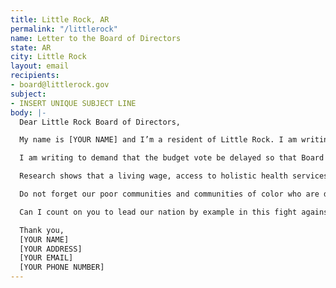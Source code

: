 ```yaml
---
title: Little Rock, AR
permalink: "/littlerock"
name: Letter to the Board of Directors
state: AR
city: Little Rock
layout: email
recipients:
- board@littlerock.gov
subject:
- INSERT UNIQUE SUBJECT LINE
body: |-
  Dear Little Rock Board of Directors,

  My name is [YOUR NAME] and I’m a resident of Little Rock. I am writing about Little Rock Mayor Frank Scott Jr.’s fiscal year 2021 budget proposal.

  I am writing to demand that the budget vote be delayed so that Board may find ways to redirect money away from Little Rock Police Department’s overinflated budget. I urge you to pressure the City Manager’s Office towards an ethical and equal reallocation of the city’s expenditures, away from LRPD, and towards sectors that facilitate the dismantling of racial and class inequality.

  Research shows that a living wage, access to holistic health services and treatment, educational opportunity, and stable housing are far more successful at promoting community safety than police or prisons (Source: Popular Democracy). As such, I demand more aggressive financial support be directed to those areas.

  Do not forget our poor communities and communities of color who are disproportionate targets of police violence. Justice will only be served when the police are defunded and their budget is reallocated to social services that aim to improve the wellbeing of our community members.

  Can I count on you to lead our nation by example in this fight against police brutality and racial discrimination?

  Thank you,
  [YOUR NAME]
  [YOUR ADDRESS]
  [YOUR EMAIL]
  [YOUR PHONE NUMBER]
---
```


